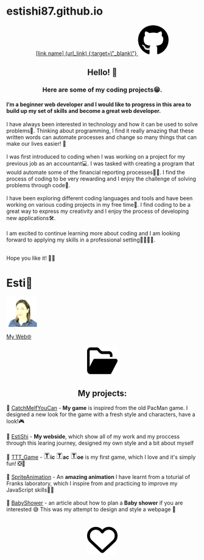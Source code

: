 # estishi87.github.io 
<!-- GITHUB ICON -->
<div align="center">
  <a href="https://estishi87.github.io/EstiShi/" target="_blank">
    [link name] (url_link) {:target=\"_blank\"}
    <img src="images/github.svg" alt="Logo" width="80" height="80">
  </a>






## Hello! 👋<br >
  ### Here are some of my coding projects😁. <br ></div>
#### I’m a beginner web developer and I would like to progress in this area to build up my set of skills and become a great web developer.<br > 
I have always been interested in technology and how it can be used to solve problems💫. Thinking about programming, I find it really amazing that these written words can automate processes and change so many things that can make our lives easier! 🦾<br ><br >
I was first introduced to coding when I was working on a project for my previous job as an accountant💻. I was tasked with creating a program that would automate some of the financial reporting processes🕵️‍♀️. I find the process of coding to be very rewarding and I enjoy the challenge of solving problems through code🔀.<br ><br >
I have been exploring different coding languages and tools and have been working on various coding projects in my free time🧐. I find coding to be a great way to express my creativity and I enjoy the process of developing new applications🛠️.<br ><br >
I am excited to continue learning more about coding and I am looking forward to applying my skills in a professional setting🏅🥉🥈🥇.<br ><br >

Hope you like it! 🙌🏻

# Esti🎀<br />
<!-- PIC OF ME --> <div align="left">
  <a href="https://estishi87.github.io/EstiShi/">
    <img src="images/Esti.jpeg" alt="Logo" width="80" height="80">
  </a> <br >
  
[My Web🌐](https://estishi87.github.io/EstiShi/)
<br >
<!-- FOLDER ICON --> <div align="center">
  <a href="https://estishi87.github.io/EstiShi/">
    <img src="images/folder-open.svg" alt="Logo" width="80" height="80">
  </a> <br >
  
## My projects:<br ></div>

📂 [CatchMeIfYouCan](https://estishi87.github.io/CatchMeIfYouCan/) - **My game** is inspired from the old PacMan game. I designed a new look for the game with a fresh style and characters, have a look!🎮<br ><br >
📂 [EstiShi](https://estishi87.github.io/EstiShi/) - **My webside**, which show all of my work and my proccess through this learing journey, designed my own style and a bit about myself <br ><br >
📂 [TTT_Game](https://estishi87.github.io/TTT_Game/) - <img src="images/letter-t.png" alt="Logo" width="17" height="17">**ic** <img src="images/letter-t.png" alt="Logo" width="17" height="17">**ac** <img src="images/letter-t.png" alt="Logo" width="17" height="17">**oe** is my first game, which I love and it's simply fun! ❎🔴 <br ><br >
📂 [SpriteAnimation](https://estishi87.github.io/SpriteAnimation/) - An **amazing animation** I have learnt from a toturial of Franks laboratory, which I inspire from and practicing to improve my JavaScript skills👩‍💻<br ><br >
📂 [BabyShower](https://estishi87.github.io/BabyShower/) - an article about how to plan a **Baby shower** if you are interested 😅
This was my attempt to design and style a webpage 🎨<br ><br >

<!-- HEART ICON --> <div align="center">
  <a href="https://estishi87.github.io/EstiShi/">
    <img src="images/heart.svg" alt="Logo" width="80" height="80">
  </a>
